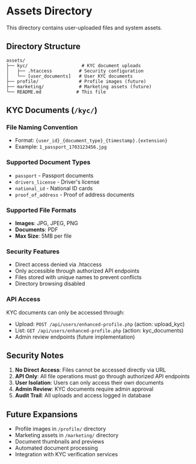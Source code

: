 # Assets Directory

This directory contains user-uploaded files and system assets.

## Directory Structure

```
assets/
├── kyc/                    # KYC document uploads
│   ├── .htaccess          # Security configuration
│   └── [user_documents]   # User KYC documents
├── profile/               # Profile images (future)
├── marketing/             # Marketing assets (future)
└── README.md             # This file
```

## KYC Documents (`/kyc/`)

### File Naming Convention
- Format: `{user_id}_{document_type}_{timestamp}.{extension}`
- Example: `1_passport_1703123456.jpg`

### Supported Document Types
- `passport` - Passport documents
- `drivers_license` - Driver's license
- `national_id` - National ID cards
- `proof_of_address` - Proof of address documents

### Supported File Formats
- **Images**: JPG, JPEG, PNG
- **Documents**: PDF
- **Max Size**: 5MB per file

### Security Features
- Direct access denied via .htaccess
- Only accessible through authorized API endpoints
- Files stored with unique names to prevent conflicts
- Directory browsing disabled

### API Access
KYC documents can only be accessed through:
- Upload: `POST /api/users/enhanced-profile.php` (action: upload_kyc)
- List: `GET /api/users/enhanced-profile.php` (action: kyc_documents)
- Admin review endpoints (future implementation)

## Security Notes

1. **No Direct Access**: Files cannot be accessed directly via URL
2. **API Only**: All file operations must go through authorized API endpoints
3. **User Isolation**: Users can only access their own documents
4. **Admin Review**: KYC documents require admin approval
5. **Audit Trail**: All uploads and access logged in database

## Future Expansions

- Profile images in `/profile/` directory
- Marketing assets in `/marketing/` directory
- Document thumbnails and previews
- Automated document processing
- Integration with KYC verification services
